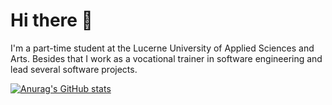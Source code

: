 # Hi there 👋

I'm a part-time student at the Lucerne University of Applied Sciences and Arts. Besides that I work as a vocational trainer in software engineering and lead several software projects.

[![Anurag's GitHub stats](https://github-readme-stats.vercel.app/api?username=omeldar&show_icons=true&theme=github_dark&show=prs_merged&bg_color=00000000)](https://github.com/omeldar/github-readme-stats)
